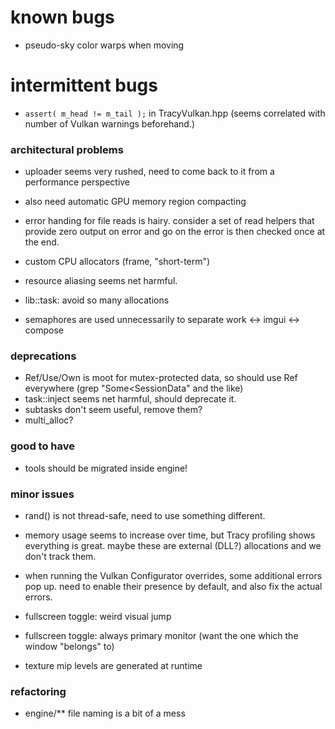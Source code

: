 # known bugs
- pseudo-sky color warps when moving

# intermittent bugs
- `assert( m_head != m_tail );` in TracyVulkan.hpp
    (seems correlated with number of Vulkan warnings beforehand.)

### architectural problems
- uploader seems very rushed, need to come back to it from a performance perspective
- also need automatic GPU memory region compacting

- error handing for file reads is hairy.
    consider a set of read helpers that provide zero output on error and go on
    the error is then checked once at the end.

- custom CPU allocators (frame, "short-term")
- resource aliasing seems net harmful. 
- lib::task: avoid so many allocations
- semaphores are used unnecessarily to separate work <-> imgui <-> compose

### deprecations
- Ref/Use/Own is moot for mutex-protected data, so should use Ref everywhere
    (grep "Some<SessionData" and the like)
- task::inject seems net harmful, should deprecate it.
- subtasks don't seem useful, remove them?
- multi_alloc?

### good to have
- tools should be migrated inside engine!

### minor issues
- rand() is not thread-safe, need to use something different.

- memory usage seems to increase over time,
    but Tracy profiling shows everything is great.
    maybe these are external (DLL?) allocations and we don't track them.

- when running the Vulkan Configurator overrides, some additional errors pop up.
    need to enable their presence by default, and also fix the actual errors.

- fullscreen toggle: weird visual jump
- fullscreen toggle: always primary monitor (want the one which the window "belongs" to)
- texture mip levels are generated at runtime

### refactoring
- engine/** file naming is a bit of a mess